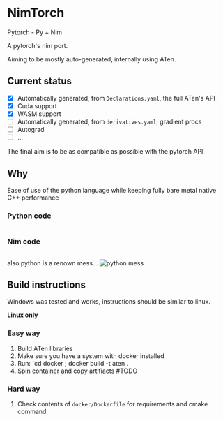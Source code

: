 # NimTorch

Pytorch - Py + Nim

A pytorch's nim port.

Aiming to be mostly auto-generated, internally using ATen.

## Current status

- [x] Automatically generated, from `Declarations.yaml`, the full ATen's API
- [x] Cuda support
- [x] WASM support
- [ ] Automatically generated, from `derivatives.yaml`, gradient procs
- [ ] Autograd
- [ ] ...

The final aim is to be as compatible as possible with the pytorch API
 
## Why

Ease of use of the python language while keeping fully bare metal native C++ performance

### Python code

```python
```

### Nim code

```nimrod
```

also python is a renown mess...
![python mess](https://camo.githubusercontent.com/953249a42e8fe655a8c1fdfe80744a42b4d25723/68747470733a2f2f696d67732e786b63642e636f6d2f636f6d6963732f707974686f6e5f656e7669726f6e6d656e742e706e67)

## Build instructions

Windows was tested and works, instructions should be similar to linux.

**Linux only**

### Easy way

1. Build ATen libraries
  1. Make sure you have a system with docker installed
  2. Run: `cd docker ; docker build -t aten .
  3. Spin container and copy artifiacts #TODO
  
### Hard way

1. Check contents of `docker/Dockerfile` for requirements and cmake command



